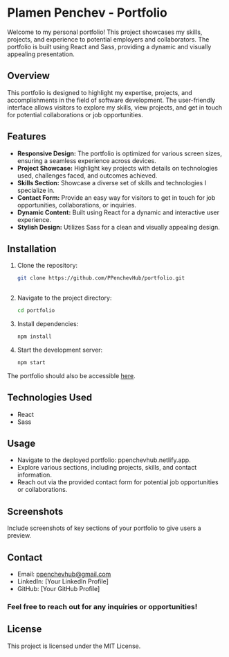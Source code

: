 # Plamen Penchev - Portfolio

Welcome to my personal portfolio! This project showcases my skills, projects, and experience to potential employers and collaborators. The portfolio is built using React and Sass, providing a dynamic and visually appealing presentation.

## Overview

This portfolio is designed to highlight my expertise, projects, and accomplishments in the field of software development. The user-friendly interface allows visitors to explore my skills, view projects, and get in touch for potential collaborations or job opportunities.

## Features

- **Responsive Design:** The portfolio is optimized for various screen sizes, ensuring a seamless experience across devices.
- **Project Showcase:** Highlight key projects with details on technologies used, challenges faced, and outcomes achieved.
- **Skills Section:** Showcase a diverse set of skills and technologies I specialize in.
- **Contact Form:** Provide an easy way for visitors to get in touch for job opportunities, collaborations, or inquiries.
- **Dynamic Content:** Built using React for a dynamic and interactive user experience.
- **Stylish Design:** Utilizes Sass for a clean and visually appealing design.

## Installation

1. Clone the repository:

   ```bash
   git clone https://github.com/PPenchevHub/portfolio.git
    
2. Navigate to the project directory:

    ```bash
    cd portfolio
    
3. Install dependencies:

    ```bash
    npm install

4. Start the development server:

    ```bash
   npm start
    
The portfolio should also be accessible 
[here](ppenchevhub.netlify.app).

## Technologies Used
  * React 
  * Sass


## Usage

  * Navigate to the deployed portfolio: ppenchevhub.netlify.app.
  * Explore various sections, including projects, skills, and contact information.
  * Reach out via the provided contact form for potential job opportunities or collaborations.
  
## Screenshots
Include screenshots of key sections of your portfolio to give users a preview.

## Contact
* Email: ppenchevhub@gmail.com
* LinkedIn: [Your LinkedIn Profile]
* GitHub: [Your GitHub Profile]
### Feel free to reach out for any inquiries or opportunities!

## License
This project is licensed under the MIT License.
